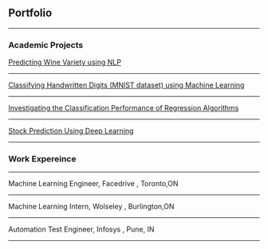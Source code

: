 ## Portfolio

---

### Academic Projects

[Predicting Wine Variety using NLP](https://github.com/MeghaKat/WineVarietyPredictionNLP.git)

---
[Classifying Handwritten Digits (MNIST dataset) using Machine Learning](https://github.com/MeghaKat/NeuralNets.git)

---
[Investigating the Classification Performance of Regression Algorithms](https://github.com/MeghaKat/Regressions.git)

---
[Stock Prediction Using Deep Learning](https://github.com/MeghaKat/DeepLearning.git)

---

### Work Expereince

---
Machine Learning Engineer, Facedrive , Toronto,ON

---
Machine Learning Intern, Wolseley , Burlington,ON

---
Automation Test Engineer, Infosys , Pune, IN


---





<!-- Remove above link if you don't want to attibute -->
